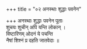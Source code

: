 +++
title = "०२ अनस्थाः शुद्धाः पवनेन"

+++
अनस्थाः शुद्धाः पवनेन पूताः  
शुचयः शुचीन् अपि यन्ति लोकान् ।  
विष्टारिणम् ओदनं ये पचन्ति  
नैषां शिश्नं प्र दहति जातवेदाः ॥